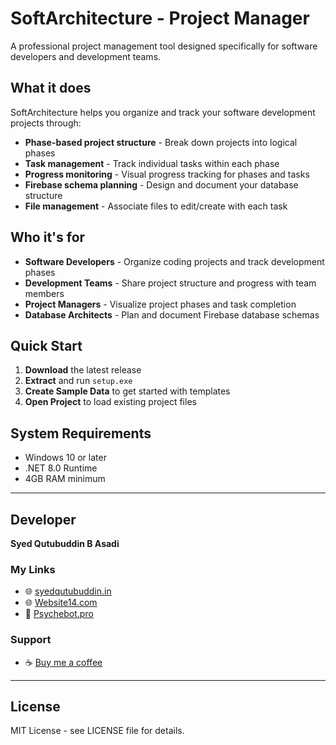 # SoftArchitecture - Project Manager

A professional project management tool designed specifically for software developers and development teams.

## What it does

SoftArchitecture helps you organize and track your software development projects through:

- **Phase-based project structure** - Break down projects into logical phases
- **Task management** - Track individual tasks within each phase
- **Progress monitoring** - Visual progress tracking for phases and tasks
- **Firebase schema planning** - Design and document your database structure
- **File management** - Associate files to edit/create with each task

## Who it's for

- **Software Developers** - Organize coding projects and track development phases
- **Development Teams** - Share project structure and progress with team members
- **Project Managers** - Visualize project phases and task completion
- **Database Architects** - Plan and document Firebase database schemas

## Quick Start

1. **Download** the latest release
2. **Extract** and run `setup.exe`
3. **Create Sample Data** to get started with templates
4. **Open Project** to load existing project files

## System Requirements

- Windows 10 or later
- .NET 8.0 Runtime
- 4GB RAM minimum

---

## Developer

**Syed Qutubuddin B Asadi**

### My Links

- 🌐 [syedqutubuddin.in](https://syedqutubuddin.in)
- 🌐 [Website14.com](https://Website14.com)
- 🤖 [Psychebot.pro](https://Psychebot.pro)

### Support

- ☕ [Buy me a coffee](https://buymeacoffee.com/contact9rg)

---

## License

MIT License - see LICENSE file for details.
